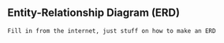 ## Entity-Relationship Diagram (ERD)

`Fill in from the internet, just stuff on how to make an ERD`

